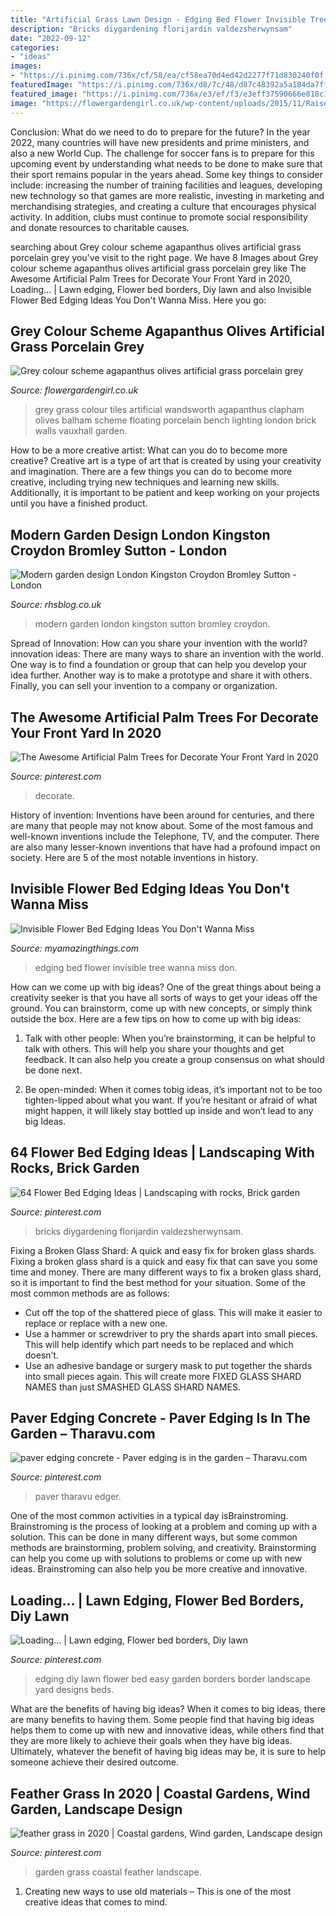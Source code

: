 ```yaml
---
title: "Artificial Grass Lawn Design - Edging Bed Flower Invisible Tree Wanna Miss Don"
description: "Bricks diygardening florijardin valdezsherwynsam"
date: "2022-09-12"
categories:
- "ideas"
images:
- "https://i.pinimg.com/736x/cf/58/ea/cf58ea70d4ed42d2277f71d830240f0f.jpg"
featuredImage: "https://i.pinimg.com/736x/d8/7c/48/d87c48392a5a184da7ffea7f16fbbd44.jpg"
featured_image: "https://i.pinimg.com/736x/e3/ef/f3/e3eff37590666e818c1b00a5d3b9c00a.jpg"
image: "https://flowergardengirl.co.uk/wp-content/uploads/2015/11/Raised-beds-grey-colour-scheme-agapanthus-olives-artificial-grass-porcelain-grey-tiles-yellow-stock-brick-walls-grey-Floating-bench-Balham-Clapham-Wandsworth-721x1024.jpg"
---
```



Conclusion: What do we need to do to prepare for the future?
In the year 2022, many countries will have new presidents and prime ministers, and also a new World Cup. The challenge for soccer fans is to prepare for this upcoming event by understanding what needs to be done to make sure that their sport remains popular in the years ahead. Some key things to consider include: increasing the number of training facilities and leagues, developing new technology so that games are more realistic, investing in marketing and merchandising strategies, and creating a culture that encourages physical activity. In addition, clubs must continue to promote social responsibility and donate resources to charitable causes.

	

		
searching about Grey colour scheme agapanthus olives artificial grass porcelain grey you've visit to the right page. We have 8 Images about Grey colour scheme agapanthus olives artificial grass porcelain grey like The Awesome Artificial Palm Trees for Decorate Your Front Yard in 2020, Loading... | Lawn edging, Flower bed borders, Diy lawn and also Invisible Flower Bed Edging Ideas You Don&#039;t Wanna Miss. Here you go:
		
    
## Grey Colour Scheme Agapanthus Olives Artificial Grass Porcelain Grey

<img loading=lazy src="https://flowergardengirl.co.uk/wp-content/uploads/2015/11/Raised-beds-grey-colour-scheme-agapanthus-olives-artificial-grass-porcelain-grey-tiles-yellow-stock-brick-walls-grey-Floating-bench-Balham-Clapham-Wandsworth-721x1024.jpg" onerror="this.onerror=null;this.src='https://tse2.mm.bing.net/th?id=OIP.xrEtvc-FuYDE4rguU_prZgHaKh&amp;pid=15.1';" alt="Grey colour scheme agapanthus olives artificial grass porcelain grey">

_Source: flowergardengirl.co.uk_

>grey grass colour tiles artificial wandsworth agapanthus clapham olives balham scheme floating porcelain bench lighting london brick walls vauxhall garden. 

	

How to be a more creative artist: What can you do to become more creative?
Creative art is a type of art that is created by using your creativity and imagination. There are a few things you can do to become more creative, including trying new techniques and learning new skills. Additionally, it is important to be patient and keep working on your projects until you have a finished product.

    
## Modern Garden Design London Kingston Croydon Bromley Sutton - London

<img loading=lazy src="http://rhsblog.co.uk/wp-content/uploads/2018/05/Modern-garden-design-London-Kingston-Croydon-Bromley-sutton.jpg" onerror="this.onerror=null;this.src='https://tse4.mm.bing.net/th?id=OIP.4tJA2DOhZxhBrONmVxO_agHaE5&amp;pid=15.1';" alt="Modern garden design London Kingston Croydon Bromley Sutton - London">

_Source: rhsblog.co.uk_

>modern garden london kingston sutton bromley croydon. 

	

Spread of Innovation: How can you share your invention with the world?
innovation ideas: 
There are many ways to share an invention with the world. One way is to find a foundation or group that can help you develop your idea further. Another way is to make a prototype and share it with others. Finally, you can sell your invention to a company or organization.

    
## The Awesome Artificial Palm Trees For Decorate Your Front Yard In 2020

<img loading=lazy src="https://i.pinimg.com/736x/e3/ef/f3/e3eff37590666e818c1b00a5d3b9c00a.jpg" onerror="this.onerror=null;this.src='https://tse4.mm.bing.net/th?id=OIP.YXs3agzYo0Ms7_rgGCvH6AHaFV&amp;pid=15.1';" alt="The Awesome Artificial Palm Trees for Decorate Your Front Yard in 2020">

_Source: pinterest.com_

>decorate. 

	

History of invention:
Inventions have been around for centuries, and there are many that people may not know about. Some of the most famous and well-known inventions include the Telephone, TV, and the computer. There are also many lesser-known inventions that have had a profound impact on society. Here are 5 of the most notable inventions in history.

    
## Invisible Flower Bed Edging Ideas You Don&#039;t Wanna Miss

<img loading=lazy src="https://myamazingthings.com/wp-content/uploads/2017/04/around-tree.jpg" onerror="this.onerror=null;this.src='https://tse4.mm.bing.net/th?id=OIP.U9G9UPKRPihhQmeDN5ZKaAHaFk&amp;pid=15.1';" alt="Invisible Flower Bed Edging Ideas You Don&#039;t Wanna Miss">

_Source: myamazingthings.com_

>edging bed flower invisible tree wanna miss don. 

	

How can we come up with big ideas?
One of the great things about being a creativity seeker is that you have all sorts of ways to get your ideas off the ground. You can brainstorm, come up with new concepts, or simply think outside the box. Here are a few tips on how to come up with big ideas:
1) Talk with other people: When you’re brainstorming, it can be helpful to talk with others. This will help you share your thoughts and get feedback. It can also help you create a group consensus on what should be done next.

2) Be open-minded: When it comes tobig ideas, it’s important not to be too tighten-lipped about what you want. If you’re hesitant or afraid of what might happen, it will likely stay bottled up inside and won’t lead to any big Ideas.

    
## 64 Flower Bed Edging Ideas | Landscaping With Rocks, Brick Garden

<img loading=lazy src="https://i.pinimg.com/736x/d8/7c/48/d87c48392a5a184da7ffea7f16fbbd44.jpg" onerror="this.onerror=null;this.src='https://tse3.mm.bing.net/th?id=OIP.5WQPmruNgftLbSBwGjKg1AHaK_&amp;pid=15.1';" alt="64 Flower Bed Edging Ideas | Landscaping with rocks, Brick garden">

_Source: pinterest.com_

>bricks diygardening florijardin valdezsherwynsam. 

	

Fixing a Broken Glass Shard: A quick and easy fix for broken glass shards.
Fixing a broken glass shard is a quick and easy fix that can save you some time and money. There are many different ways to fix a broken glass shard, so it is important to find the best method for your situation. Some of the most common methods are as follows:
- Cut off the top of the shattered piece of glass. This will make it easier to replace or replace with a new one.
- Use a hammer or screwdriver to pry the shards apart into small pieces. This will help identify which part needs to be replaced and which doesn’t.
- Use an adhesive bandage or surgery mask to put together the shards into small pieces again. This will create more FIXED GLASS SHARD NAMES than just SMASHED GLASS SHARD NAMES.

    
## Paver Edging Concrete - Paver Edging Is In The Garden – Tharavu.com

<img loading=lazy src="https://i.pinimg.com/736x/f9/ee/d9/f9eed95350f23a2ac1142eb052061a03.jpg" onerror="this.onerror=null;this.src='https://tse4.mm.bing.net/th?id=OIP.bKvIhdB1aotgQFgp9iDi4gHaJ3&amp;pid=15.1';" alt="paver edging concrete - Paver edging is in the garden – Tharavu.com">

_Source: pinterest.com_

>paver tharavu edger. 

	

One of the most common activities in a typical day isBrainstroming. Brainstroming is the process of looking at a problem and coming up with a solution. This can be done in many different ways, but some common methods are brainstorming, problem solving, and creativity. Brainstorming can help you come up with solutions to problems or come up with new ideas. Brainstroming can also help you be more creative and innovative.

    
## Loading... | Lawn Edging, Flower Bed Borders, Diy Lawn

<img loading=lazy src="https://i.pinimg.com/736x/cf/58/ea/cf58ea70d4ed42d2277f71d830240f0f.jpg" onerror="this.onerror=null;this.src='https://tse3.mm.bing.net/th?id=OIP.08fMORzRQCcni_MrjZayOQHaPV&amp;pid=15.1';" alt="Loading... | Lawn edging, Flower bed borders, Diy lawn">

_Source: pinterest.com_

>edging diy lawn flower bed easy garden borders border landscape yard designs beds. 

	

What are the benefits of having big ideas?
When it comes to big ideas, there are many benefits to having them. Some people find that having big ideas helps them to come up with new and innovative ideas, while others find that they are more likely to achieve their goals when they have big ideas. Ultimately, whatever the benefit of having big ideas may be, it is sure to help someone achieve their desired outcome.

    
## Feather Grass In 2020 | Coastal Gardens, Wind Garden, Landscape Design

<img loading=lazy src="https://i.pinimg.com/736x/87/e5/33/87e533e42213829e441ca0fef596a33a.jpg" onerror="this.onerror=null;this.src='https://tse2.mm.bing.net/th?id=OIP.3-yvwvYnsCV5K0KVSejvcQHaJ3&amp;pid=15.1';" alt="feather grass in 2020 | Coastal gardens, Wind garden, Landscape design">

_Source: pinterest.com_

>garden grass coastal feather landscape. 

	

1. Creating new ways to use old materials – This is one of the most creative ideas that comes to mind.

